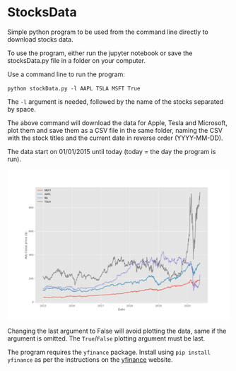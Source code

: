 # StocksData
Simple python program to be used from the command line directly to download stocks data.

To use the program, either run the jupyter notebook or save the stocksData.py file in a folder on your computer.

Use a command line to run the program:

`python stockData.py -l AAPL TSLA MSFT True`

The `-l` argument is needed, followed by the name of the stocks separated by space.

The above command will download the data for Apple, Tesla and Microsoft, plot them and save them as a CSV file in the same folder, naming the CSV with the stock titles and the current date in reverse order (YYYY-MM-DD).

The data start on 01/01/2015 until today (today = the day the program is run).

![alt text](https://github.com/alex-rpd/StocksData/blob/master/Figure_1.png)

Changing the last argument to False will avoid plotting the data, same if the argument is omitted. The `True`/`False` plotting argument must be last.

The program requires the `yfinance` package. Install using `pip install yfinance` as per the instructions on the [yfinance](https://pypi.org/project/yfinance/) website.
